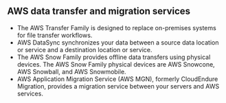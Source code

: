 AWS data transfer and migration services
------------------------------------


* The AWS Transfer Family is designed to replace on-premises systems for file transfer workflows.
* AWS DataSync synchronizes your data between a source data location or service and a destination location or service.
* The AWS Snow Family provides offline data transfers using physical devices. The AWS Snow Family physical devices are AWS Snowcone, AWS Snowball, and AWS Snowmobile.
* AWS Application Migration Service (AWS MGN), formerly CloudEndure Migration, provides a migration service between your servers and AWS services.
